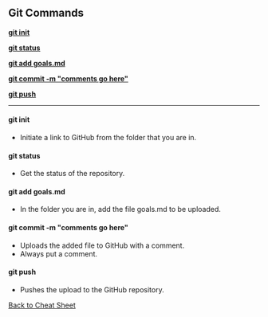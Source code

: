 ## Git Commands

**[git init](#git-init)**

**[git status](#git-status)**

**[git add goals.md](#git-add-goalsmd)**

**[git commit -m "comments go here"](#git-commit--m-comments-go-here)**

**[git push](#git-push)**

***

#### git init
- Initiate a link to GitHub from the folder that you are in.

#### git status
- Get the status of the repository.

#### git add goals.md
- In the folder you are in, add the file goals.md to be uploaded.

#### git commit -m "comments go here"
- Uploads the added file to GitHub with a comment.
- Always put a comment.

#### git push
- Pushes the upload to the GitHub repository.

[Back to Cheat Sheet](cheat_sheet.md)